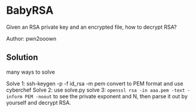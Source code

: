 # BabyRSA

Given an RSA private key and an encrypted file, how to decrypt RSA?

Author: pwn2ooown

## Solution

many ways to solve

Solve 1: ssh-keygen -p -f id_rsa -m pem convert to PEM format and use cyberchef
Solve 2: use solve.py
solve 3: `openssl rsa -in aaa.pem -text -inform PEM -noout` to see the private exponent and N, then parse it out by yourself and decrypt RSA.
